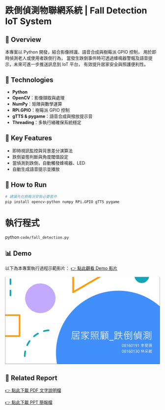 # 跌倒偵測物聯網系統 | Fall Detection IoT System


## 📌 Overview
本專案以 Python 開發，結合影像辨識、語音合成與樹莓派 GPIO 控制，
用於即時偵測老人或使用者跌倒行為，
當發生跌倒事件時可透過蜂鳴器警報及語音提示，未來可進一步推送訊息到 IoT 平台，
有效提升居家安全與照護便利性。


## 🧰 Technologies
- **Python**
- **OpenCV**：影像擷取與處理
- **NumPy**：矩陣與數學運算
- **RPi.GPIO**：樹莓派 GPIO 控制
- **gTTS & pygame**：語音合成與撥放提示音
- **Threading**：多執行緒確保系統穩定


## 🎯 Key Features
- 即時視訊監控與背景差分演算法
- 跌倒姿態判斷與角度閾值設定
- 當偵測到跌倒，自動觸發蜂鳴器、LED
- 自動生成語音提示並播放


## 📂 How to Run
```bash
# 建議先在樹莓派安裝必要套件
pip install opencv-python numpy RPi.GPIO gTTS pygame
```

# 執行程式
python `code/fall_detection.py`


## 📊 Demo
以下為本專案執行過程示範影片：
[👉 點此觀看 Demo 影片](https://drive.google.com/file/d/1lobTv1jgX47lWRnSClhSc8mQvUKVrcAr/view?usp=drive_link)

![Watch the video](images/demo_cover.png)


## 📄 Related Report
[👉 點此下載 PDF 文字說明檔](./report_word.pdf)

[👉 點此下載 PPT 簡報檔](./report_ppt.pdf)
